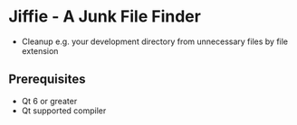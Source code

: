 # Jiffie - A Junk File Finder

- Cleanup e.g. your development directory from unnecessary files by file extension

## Prerequisites

- Qt 6 or greater
- Qt supported compiler
